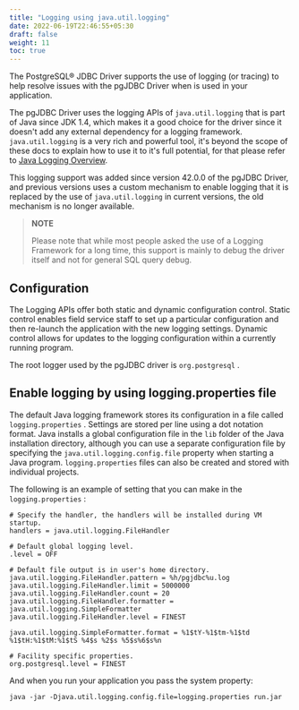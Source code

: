 ```yaml
---
title: "Logging using java.util.logging"
date: 2022-06-19T22:46:55+05:30
draft: false
weight: 11
toc: true
---
```


The PostgreSQL® JDBC Driver supports the use of logging (or tracing) to help resolve issues with the
pgJDBC Driver when is used in your application.

The pgJDBC Driver uses the logging APIs of `java.util.logging` that is part of Java since JDK 1.4, which makes it a good
choice for the driver since it doesn't add any external dependency for a logging framework. `java.util.logging` is a very
rich and powerful tool, it's beyond the scope of these docs to explain how to use it to it's full potential, for that
please refer to [Java Logging Overview](https://docs.oracle.com/javase/8/docs/technotes/guides/logging/overview.html).

This logging support was added since version 42.0.0 of the pgJDBC Driver, and previous versions uses a custom mechanism
to enable logging that it is replaced by the use of `java.util.logging` in current versions, the old mechanism is no longer available.

> **NOTE**
>
> Please note that while most people asked the use of a Logging Framework for a long time, this support is mainly to
> debug the driver itself and not for general SQL query debug.

## Configuration

The Logging APIs offer both static and dynamic configuration control. Static control enables field service staff to set
up a particular configuration and then re-launch the application with the new logging settings. Dynamic control allows
for updates to the logging configuration within a currently running program.

The root logger used by the pgJDBC driver is `org.postgresql` .

## Enable logging by using logging.properties file

The default Java logging framework stores its configuration in a file called `logging.properties` . Settings are stored
per line using a dot notation format. Java installs a global configuration file in the `lib` folder of the Java installation
directory, although you can use a separate configuration file by specifying the `java.util.logging.config.file` property
when starting a Java program. `logging.properties` files can also be created and stored with individual projects.

The following is an example of setting that you can make in the `logging.properties` :

```properties
# Specify the handler, the handlers will be installed during VM startup.
handlers = java.util.logging.FileHandler

# Default global logging level.
.level = OFF

# Default file output is in user's home directory.
java.util.logging.FileHandler.pattern = %h/pgjdbc%u.log
java.util.logging.FileHandler.limit = 5000000
java.util.logging.FileHandler.count = 20
java.util.logging.FileHandler.formatter = java.util.logging.SimpleFormatter
java.util.logging.FileHandler.level = FINEST

java.util.logging.SimpleFormatter.format = %1$tY-%1$tm-%1$td %1$tH:%1$tM:%1$tS %4$s %2$s %5$s%6$s%n

# Facility specific properties.
org.postgresql.level = FINEST
```

And when you run your application you pass the system property:

`java -jar -Djava.util.logging.config.file=logging.properties run.jar`
